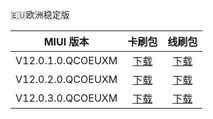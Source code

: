 🇪🇺欧洲稳定版

| MIUI 版本 | 卡刷包 | 线刷包 |
| :------: | :------: | :------: |
| V12.0.1.0.QCOEUXM | [下载](https://bigota.d.miui.com/V12.0.1.0.QCOEUXM/miui_GINKGOEEAGlobal_V12.0.1.0.QCOEUXM_dc468e5e0d_10.0.zip)    | [下载](https://bigota.d.miui.com/V12.0.1.0.QCOEUXM/ginkgo_eea_global_images_V12.0.1.0.QCOEUXM_20201029.0000.00_10.0_eea_d010a48ab0.tgz)    |
| V12.0.2.0.QCOEUXM | [下载](https://bigota.d.miui.com/V12.0.2.0.QCOEUXM/miui_GINKGOEEAGlobal_V12.0.2.0.QCOEUXM_c87f1bc164_10.0.zip)    | [下载](https://bigota.d.miui.com/V12.0.2.0.QCOEUXM/ginkgo_eea_global_images_V12.0.2.0.QCOEUXM_20201204.0000.00_10.0_eea_5e40f067c0.tgz)    |
| V12.0.3.0.QCOEUXM | [下载](https://bigota.d.miui.com/V12.0.3.0.QCOEUXM/miui_GINKGOEEAGlobal_V12.0.3.0.QCOEUXM_fc0a7dfc2e_10.0.zip)    | [下载](https://bigota.d.miui.com/V12.0.3.0.QCOEUXM/ginkgo_eea_global_images_V12.0.3.0.QCOEUXM_20201230.0000.00_10.0_eea_0848618fbb.tgz)    |
